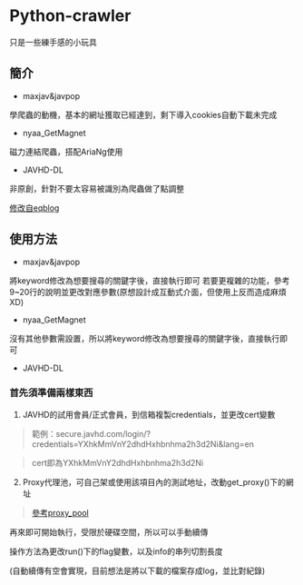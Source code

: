 # Python-crawler
只是一些練手感的小玩具
## 簡介
* maxjav&javpop

學爬蟲的動機，基本的網址獲取已經達到，剩下導入cookies自動下載未完成

* nyaa_GetMagnet

磁力連結爬蟲，搭配AriaNg使用

* JAVHD-DL

非原創，針對不要太容易被識別為爬蟲做了點調整

[修改自eqblog](http://www.hostloc.com/thread-433873-1-1.html)

## 使用方法
* maxjav&javpop

將keyword修改為想要搜尋的關鍵字後，直接執行即可
若要更複雜的功能，參考9~20行的說明並更改對應參數(原想設計成互動式介面，但使用上反而造成麻煩XD)

* nyaa_GetMagnet

沒有其他參數需設置，所以將keyword修改為想要搜尋的關鍵字後，直接執行即可

* JAVHD-DL

### 首先須準備兩樣東西
1. JAVHD的試用會員/正式會員，到信箱複製credentials，並更改cert變數

> 範例：secure.javhd.com/login/?credentials=YXhkMmVnY2dhdHxhbnhma2h3d2Ni&lang=en

> cert即為YXhkMmVnY2dhdHxhbnhma2h3d2Ni

2. Proxy代理池，可自己架或使用該項目內的測試地址，改動get_proxy()下的網址

> [參考proxy_pool](https://github.com/jhao104/proxy_pool)

再來即可開始執行，受限於硬碟空間，所以可以手動續傳

操作方法為更改run()下的flag變數，以及info的串列切割長度

(自動續傳有空會實現，目前想法是將以下載的檔案存成log，並比對紀錄)

